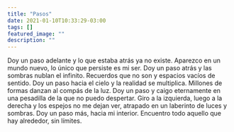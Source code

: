 ```yaml
---
title: "Pasos"
date: 2021-01-10T10:33:29-03:00
tags: []
featured_image: ""
description: ""
---
```

Doy un paso adelante y lo que estaba atrás ya no existe. Aparezco en un mundo nuevo, lo único que persiste es mi ser. Doy un paso atrás y las sombras nublan el infinito. Recuerdos que no son y espacios vacíos de sentido. Doy un paso hacia el cielo y la realidad se multiplica. Millones de formas danzan al compás de la luz. Doy un paso y caigo eternamente en una pesadilla de la que no puedo despertar. Giro a la izquierda, luego a la derecha y los espejos no me dejan ver, atrapado en un laberinto de luces y sombras. Doy un paso más, hacia mi interior. Encuentro todo aquello que hay alrededor, sin límites.